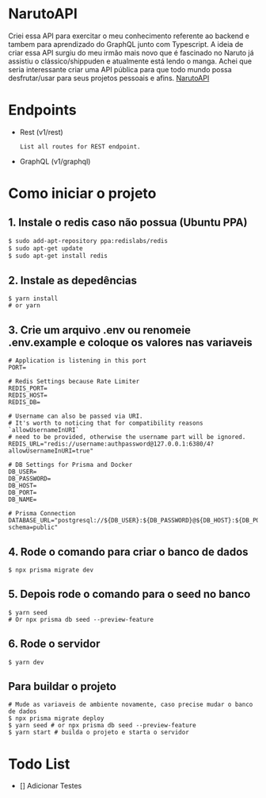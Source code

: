 # NarutoAPI

Criei essa API para exercitar o meu conhecimento referente ao backend e tambem para aprendizado do GraphQL junto com Typescript. A ideia de criar essa API surgiu do meu irmão mais novo que é fascinado no Naruto já assistiu o clássico/shippuden e atualmente está lendo o manga. Achei que seria interessante criar uma API pública para que todo mundo possa desfrutar/usar para seus projetos pessoais e afins. [NarutoAPI](http://www.narutoapi.com.br/api/v1/rest)

# Endpoints

- Rest (v1/rest) 
  ```
  List all routes for REST endpoint.
  ```
- GraphQL (v1/graphql)


# Como iniciar o projeto

## 1. Instale o redis caso não possua (Ubuntu PPA)

```sh
$ sudo add-apt-repository ppa:redislabs/redis
$ sudo apt-get update
$ sudo apt-get install redis
```

## 2. Instale as depedências

```dosini
$ yarn install
# or yarn
```

## 3. Crie um arquivo .env ou renomeie .env.example e coloque os valores nas variaveis

```dosini
# Application is listening in this port
PORT=

# Redis Settings because Rate Limiter
REDIS_PORT=
REDIS_HOST=
REDIS_DB=

# Username can also be passed via URI.
# It's worth to noticing that for compatibility reasons `allowUsernameInURI`
# need to be provided, otherwise the username part will be ignored.
REDIS_URL="redis://username:authpassword@127.0.0.1:6380/4?allowUsernameInURI=true"

# DB Settings for Prisma and Docker
DB_USER=
DB_PASSWORD=
DB_HOST=
DB_PORT=
DB_NAME=

# Prisma Connection
DATABASE_URL="postgresql://${DB_USER}:${DB_PASSWORD}@${DB_HOST}:${DB_PORT}/${DB_NAME}?schema=public"
```

## 4. Rode o comando para criar o banco de dados

```dosini
$ npx prisma migrate dev
```

## 5. Depois rode o comando para o seed no banco

```dosini
$ yarn seed
# Or npx prisma db seed --preview-feature
```

## 6. Rode o servidor

```dosini
$ yarn dev
```

## Para buildar o projeto

```dosini
# Mude as variaveis de ambiente novamente, caso precise mudar o banco de dados
$ npx prisma migrate deploy
$ yarn seed # or npx prisma db seed --preview-feature
$ yarn start # builda o projeto e starta o servidor
```


# Todo List

- [] Adicionar Testes
